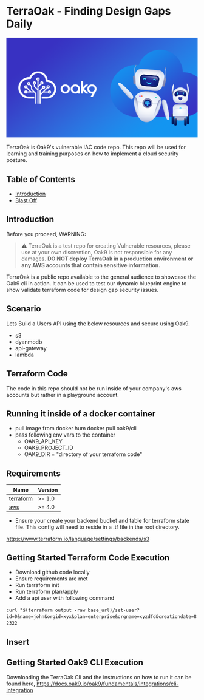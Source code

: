 # TerraOak - Finding Design Gaps Daily
![TerraOak](oak9-logo.png)

TerraOak is Oak9's vulnerable IAC code repo.   This repo will be used for learning and training purposes on how to implement a cloud security posture. 

## Table of Contents

* [Introduction](#introduction)
* [Blast Off](#Getting-Started-Terraform-Code-Execution)


## Introduction 

Before you proceed, WARNING:
> :warning: TerraOak is a test repo for creating Vulnerable resources, please use at your own discrention, Oak9 is not responsible for any damages. **DO NOT deploy TerraOak in a production environment or any AWS accounts that contain sensitive information.**

TerraOak is a public repo available to the general audience to showcase the Oak9 cli in action.  It can be used to test our dynamic blueprint engine to show validate terraform code for design gap security issues.

## Scenario

Lets Build a Users API using the below resources and secure using Oak9. 

* s3
* dyanmodb
* api-gateway
* lambda 

## Terraform Code 

The code in this repo should not be run inside of your company's aws accounts but rather in a playground account.   

## Running it inside of a docker container

* pull image from docker hum docker pull oak9/cli
* pass following env vars to the container 
    * OAK9_API_KEY
    * OAK9_PROJECT_ID
    * OAK9_DIR = "directory of your terraform code"

## Requirements

| Name | Version |
|------|---------|
| <a name="requirement_terraform"></a> [terraform](#requirement\_terraform) | >= 1.0 |
| <a name="requirement_aws"></a> [aws](#requirement\_aws) | >= 4.0 |


* Ensure your create your backend bucket and table for terraform state file. This config will need to reside in a .tf file in the root directory. 

https://www.terraform.io/language/settings/backends/s3

## Getting Started Terraform Code Execution

* Download github code locally 
* Ensure requirements are met 
* Run terraform init 
* Run terraform plan/apply 
* Add a api user with following command 

`curl "$(terraform output -raw base_url)/set-user?id=0&name=john&orgid=xyx&plan=enterprise&orgname=xyzdfd&creationdate=82322`

## Insert 

## Getting Started Oak9 CLI Execution 

Downloading the TerraOak Cli and the instructions on how to run it can be found here, https://docs.oak9.io/oak9/fundamentals/integrations/cli-integration

